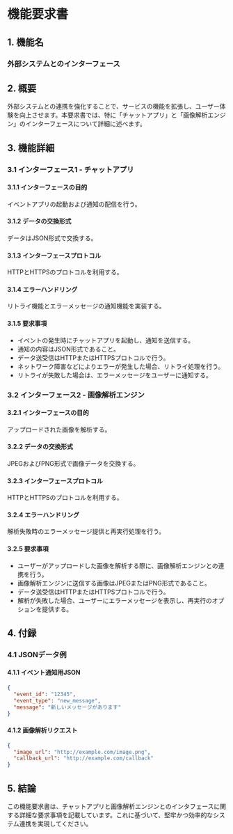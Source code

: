 # 機能要求書

## 1. 機能名
### 外部システムとのインターフェース

## 2. 概要
外部システムとの連携を強化することで、サービスの機能を拡張し、ユーザー体験を向上させます。本要求書では、特に「チャットアプリ」と「画像解析エンジン」のインターフェースについて詳細に述べます。

## 3. 機能詳細

### 3.1 インターフェース1 - チャットアプリ

#### 3.1.1 インターフェースの目的
イベントアプリの起動および通知の配信を行う。

#### 3.1.2 データの交換形式
データはJSON形式で交換する。

#### 3.1.3 インターフェースプロトコル
HTTPとHTTPSのプロトコルを利用する。

#### 3.1.4 エラーハンドリング
リトライ機能とエラーメッセージの通知機能を実装する。

#### 3.1.5 要求事項
- イベントの発生時にチャットアプリを起動し、通知を送信する。
- 通知の内容はJSON形式であること。
- データ送受信はHTTPまたはHTTPSプロトコルで行う。
- ネットワーク障害などによりエラーが発生した場合、リトライ処理を行う。
- リトライが失敗した場合は、エラーメッセージをユーザーに通知する。

### 3.2 インターフェース2 - 画像解析エンジン

#### 3.2.1 インターフェースの目的
アップロードされた画像を解析する。

#### 3.2.2 データの交換形式
JPEGおよびPNG形式で画像データを交換する。

#### 3.2.3 インターフェースプロトコル
HTTPとHTTPSのプロトコルを利用する。

#### 3.2.4 エラーハンドリング
解析失敗時のエラーメッセージ提供と再実行処理を行う。

#### 3.2.5 要求事項
- ユーザーがアップロードした画像を解析する際に、画像解析エンジンとの連携を行う。
- 画像解析エンジンに送信する画像はJPEGまたはPNG形式であること。
- データ送受信はHTTPまたはHTTPSプロトコルで行う。
- 解析が失敗した場合、ユーザーにエラーメッセージを表示し、再実行のオプションを提供する。

## 4. 付録

### 4.1 JSONデータ例

#### 4.1.1 イベント通知用JSON
```json
{
  "event_id": "12345",
  "event_type": "new_message",
  "message": "新しいメッセージがあります"
}
```

#### 4.1.2 画像解析リクエスト
```json
{
  "image_url": "http://example.com/image.png",
  "callback_url": "http://example.com/callback"
}
```

## 5. 結論
この機能要求書は、チャットアプリと画像解析エンジンとのインタフェースに関する詳細な要求事項を記載しています。これに基づいて、堅牢かつ効率的なシステム連携を実現してください。